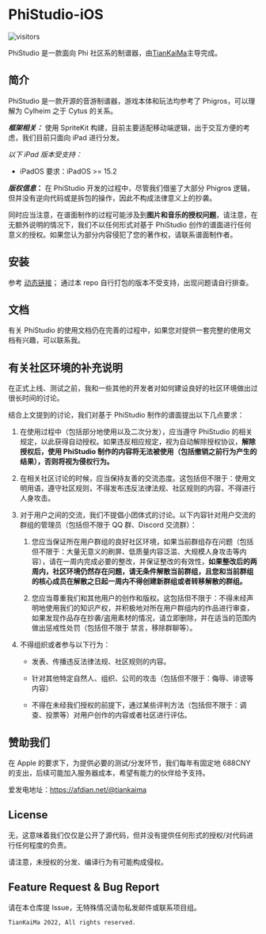 # PhiStudio-iOS

![visitors](https://visitor-badge.glitch.me/badge?page_id=tiankaima.PhiStudioiOS&left_color=green&right_color=red)

PhiStudio 是一款面向 Phi 社区系的制谱器，由[TianKaiMa](https://github.com/tiankaima)主导完成。

## 简介

PhiStudio 是一款开源的音游制谱器，游戏本体和玩法均参考了 Phigros，可以理解为 Cylheim 之于 Cytus 的关系。

**_框架相关：_** 使用 SpriteKit 构建，目前主要适配移动端逻辑，出于交互方便的考虑，我们目前只面向 iPad 进行分发。

_以下 iPad 版本受支持：_

-   iPadOS 要求：iPadOS >= 15.2

**_版权信息_：** 在 PhiStudio 开发的过程中，尽管我们借鉴了大部分 Phigros 逻辑，但并没有逆向代码或是拆包的操作，因此不构成法律意义上的抄袭。

同时应当注意，在谱面制作的过程可能涉及到**图片和音乐的授权问题**，请注意，在无额外说明的情况下，我们不以任何形式对基于 PhiStudio 创作的谱面进行任何意义的授权。如果您认为部分内容侵犯了您的著作权，请联系谱面制作者。

## 安装

参考 [动态链接](https://t.bilibili.com/672026283068096532)； 通过本 repo 自行打包的版本不受支持，出现问题请自行排查。

## 文档

有关 PhiStudio 的使用文档仍在完善的过程中，如果您对提供一套完整的使用文档有兴趣，可以联系我。

## 有关社区环境的补充说明

在正式上线、测试之前，我和一些其他的开发者对如何建设良好的社区环境做出过很长时间的讨论。

结合上文提到的讨论，我们对基于 PhiStudio 制作的谱面提出以下几点要求：

1. 在使用过程中（包括部分地使用以及二次分发），应当遵守 PhiStudio 的相关规定，以此获得自动授权。如果违反相应规定，视为自动解除授权协议，**解除授权后，使用 PhiStudio 制作的内容将无法被使用（包括撤销之前行为产生的结果），否则将视为侵权行为。**

2. 在相关社区讨论的时候，应当保持友善的交流态度。这包括但不限于：使用文明用语，遵守社区规则，不得发布违反法律法规、社区规则的内容，不得进行人身攻击。

3. 对于用户之间的交流，我们不提倡小团体式的讨论。以下内容针对用户交流的群组的管理员（包括但不限于 QQ 群、Discord 交流群）：

    1. 您应当保证所在用户群组的良好社区环境，如果当前群组存在问题（包括但不限于：大量无意义的刷屏、低质量内容泛滥、大规模人身攻击等内容），请在一周内完成必要的整改，并保证整改的有效性，**如果整改后的两周内，社区环境仍然存在问题，请无条件解散当前群组，且您和当前群组的核心成员在解散之日起一周内不得创建新群组或者转移解散的群组。**

    2. 您应当尊重我们和其他用户的创作和版权。这包括但不限于：不得未经声明地使用我们的知识产权，并积极地对所在用户群组内的作品进行审查，如果发现作品存在抄袭/盗用素材的情况，请立即删除，并在适当的范围内做出惩戒性处罚（包括但不限于 禁言，移除群聊等）。

4. 不得组织或者参与以下行为：

    - 发表、传播违反法律法规、社区规则的内容。

    - 针对其他特定自然人、组织、公司的攻击（包括但不限于：侮辱、诽谤等内容）

    - 不得在未经我们授权的前提下，通过某些评判方法（包括但不限于：调查、投票等）对用户创作的内容或者社区进行评估。

## 赞助我们

在 Apple 的要求下，为提供必要的测试/分发环节，我们每年有固定地 688CNY 的支出，后续可能加入服务器成本，希望有能力的伙伴给予支持。

爱发电地址：https://afdian.net/@tiankaima

## License

无，这意味着我们仅仅是公开了源代码，但并没有提供任何形式的授权/对代码进行任何程度的负责。

请注意，未授权的分发、编译行为有可能构成侵权。

## Feature Request & Bug Report

请在本仓库提 Issue，无特殊情况请勿私发邮件或联系项目组。

```txt
TianKaiMa 2022, All rights reserved.
```
